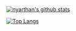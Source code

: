 [![nyarthan's github stats](https://github-readme-stats.vercel.app/api?username=nyarthan&count_private=true&show_icons=true)](https://github.com/nyarthan)

[![Top Langs](https://github-readme-stats.vercel.app/api/top-langs/?username=nyarthan)](https://github.com/nyarthan)
